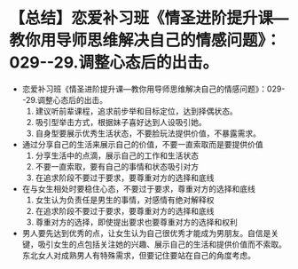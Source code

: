 # 【总结】恋爱补习班《情圣进阶提升课—教你用导师思维解决自己的情感问题》：029--29.调整心态后的出击。

-   恋爱补习班《情圣进阶提升课—教你用导师思维解决自己的情感问题》：029--29.调整心态后的出击。
    1.  建议听前辈课程，追求前步举和目标定位，达到择偶状态。
    2.  吸引型举击方式，根据妹子喜好达到人设吸引她。
    3.  自身型要展示优秀生活状态，不要脸玩法提供价值，不暴露需求。
-   通过分享自己的生活来展示自己的价值，不要一直索取而是要提供价值
    1.  分享生活中的点滴，展示自己的工作和生活状态
    2.  不要一直索取，要有自己的事情和状态吸引对方
    3.  在追求阶段不要过于要求，要尊重对方的选择和底线
-   在与女生相处时要稳住心态，不要过于要求，尊重对方的选择和底线
    1.  女生认为负责任是男生的事情，对感情有绝对解释权
    2.  在追求阶段不要过于要求，要尊重对方的选择和底线
    3.  尊重对方的选择，即使提出要求也要尊重对方的选择和权利
-   男人要先达到优秀的点，让女生认为自己很优秀才能成为男朋友。自信是关键，吸引女生的点包括关注她的兴趣、展示自己的生活和提供价值而不索取。东北女人对成熟男人有特殊需求，但要记住要站在自己的角度考虑。